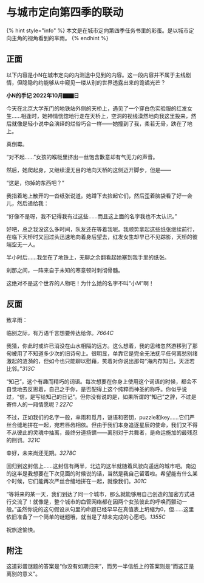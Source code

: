 # 与城市定向第四季的联动

{% hint style="info" %}
本文是在城市定向第四季任务书里的彩蛋。是以城市定向主角的视角看到的芈雨。
{% endhint %}

## 正面

以下内容是小N在城市定向的内测途中见到的内容。这一段内容并不属于主线剧情，但隐隐约约能够从中窥见一缕从别的世界透露出来的诡谲光芒？&#x20;



**小N的手记 2022年10月▇▇日**

今天在北京大学东门的地铁站外侧的天桥上，遇见了一个穿白色实验服的红发女生……相逢时，她神情恍惚地行走在天桥上，空洞的视线漠然地向我这里投来，然后就像是轻小说中会演绎的烂俗巧合一样——她撞到了我，柔若无骨，跌在了地上。

真倒霉。

“对不起……”女孩的喉咙里挤出一丝饱含歉意却有气无力的声音。

然后，她爬起身，又继续漫无目的地向天桥的这侧迈开脚步，但是——

“这是，你掉的东西吧？”

我指着地上散开的一沓纸张说道。她蹲下去捡起它们，然后歪着脑袋看了好一会儿，然后递给我：

“好像不是呀，我不记得我有过这些……而且这上面的名字我也不太认识。”

好吧，总之我没这么多时间，队友还在等着我呢。我顺势拿起这些纸张继续前行，在临下天桥时又回过头迅速地向着身后望去，红发女生却早已不见踪影，天桥的彼端空无一人。

&#x20;

半小时后……我坐在了地铁上，无聊之余翻看起她塞到我手里的纸张。

刹那之间，一阵来自于未知的寒意顿时刺彻骨髓。

这绝对不是这个世界的人物吧！为什么她的名字不叫“小M”啊！



## 反面

致芈雨：

临别之际，有万语千言想要传达给你。_7664C_

我猜，你此时或许已消没在山水相隔的远方。这么想着，我的思绪忽然游移到了那句被用了不知道多少次的旧诗句上。很明显，单靠它是完全无法抚平任何离愁别绪激起的涟漪的，但如今也只能聊以慰藉，笑着对你说出那句“海内存知己，天涯若比邻。”_313C_

“知己”，这个有趣而精巧的词语。每次想要在你身上使用这个词语的时候，都会不自觉地去反思着，自己之于你，是否配得上这个纯粹而神圣的称呼。你似乎说过，“信，是写给知己的日记”。但你没有说的是，如果所谓的“知己”之辞，不过是寄件人的一厢情愿呢？_227C_

不过，正如我们的名字一般，芈雨和觅月，谜语和密钥，puzzle和key……它们严丝合缝地拼在一起，宛若唇齿相依。但由于我们本身追逐星辰的使命，我们又不得不从彼此的灵魂中抽离，最终分道扬镳——离别对于共舞者，是命运施加的最残忍的刑罚。_321C_

幸好，未来尚还无期。_3278C_

回归到这封信上……这封信有两半，北边的这半就随着风驶向遥远的城市吧。南边的这半是我想要在下次见面的时候说的话，当然是我自己留着啦。希望能有什么某个时候，它们能再次严丝合缝地拼在一起，就像我们。_301C_

“等将来的某一天，我们到达了同一个城市，那么就能够用自己创造的加密方式进行交流了！就像是，整个城市的血管网络都在因两个女孩彼此的呼唤而颤动一般。”虽然你说的这句假设从句里的命题已经早早在真值表上坍缩为0，但……这里依旧准备了一个简单的谜题哦，就当是了却未完成的心愿吧。_1355C_

祝旅途愉快。

## 附注

这道彩蛋谜题的答案是“你没有如期归来”，而另一半信纸上的答案则是“而这正是离别的意义”。
